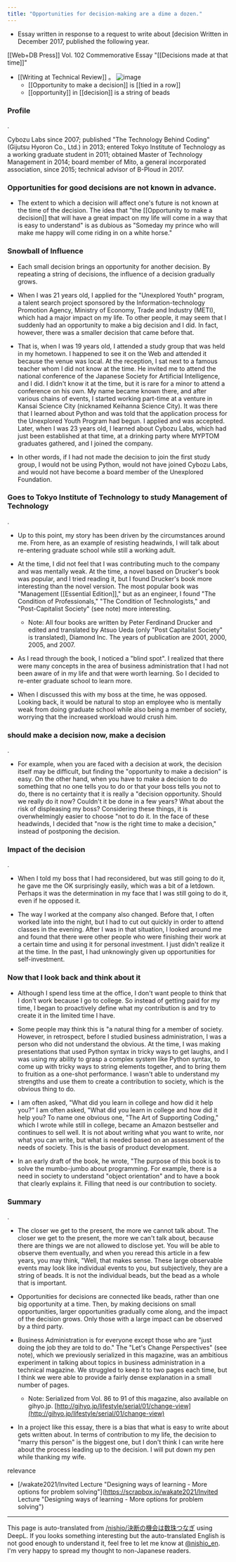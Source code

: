 ```yaml
---
title: "Opportunities for decision-making are a dime a dozen."
---
```


- Essay written in response to a request to write about [decision
Written in December 2017, published the following year.

[[Web+DB Press]] Vol. 102 Commemorative Essay "[[Decisions made at that time]]"
- [[Writing at Technical Review]] 。
![image](https://gyazo.com/96a946c27fc65da27b5eaf50f190c877/thumb/1000)
    - [[Opportunity to make a decision]] is [[tied in a row]]
    - [[opportunity]] in [[decision]] is a string of beads

### Profile
.

Cybozu Labs since 2007; published "The Technology Behind Coding" (Gijutsu Hyoron Co., Ltd.) in 2013; entered Tokyo Institute of Technology as a working graduate student in 2011; obtained Master of Technology Management in 2014; board member of Mito, a general incorporated association, since 2015; technical advisor of B-Ploud in 2017.

### Opportunities for good decisions are not known in advance.

- The extent to which a decision will affect one's future is not known at the time of the decision. The idea that "the [[Opportunity to make a decision]] that will have a great impact on my life will come in a way that is easy to understand" is as dubious as "Someday my prince who will make me happy will come riding in on a white horse."

### Snowball of Influence

- Each small decision brings an opportunity for another decision. By repeating a string of decisions, the influence of a decision gradually grows.

- When I was 21 years old, I applied for the "Unexplored Youth" program, a talent search project sponsored by the Information-technology Promotion Agency, Ministry of Economy, Trade and Industry (METI), which had a major impact on my life. To other people, it may seem that I suddenly had an opportunity to make a big decision and I did. In fact, however, there was a smaller decision that came before that.

- That is, when I was 19 years old, I attended a study group that was held in my hometown. I happened to see it on the Web and attended it because the venue was local. At the reception, I sat next to a famous teacher whom I did not know at the time. He invited me to attend the national conference of the Japanese Society for Artificial Intelligence, and I did. I didn't know it at the time, but it is rare for a minor to attend a conference on his own. My name became known there, and after various chains of events, I started working part-time at a venture in Kansai Science City (nicknamed Keihanna Science City). It was there that I learned about Python and was told that the application process for the Unexplored Youth Program had begun. I applied and was accepted. Later, when I was 23 years old, I learned about Cybozu Labs, which had just been established at that time, at a drinking party where MYPTOM graduates gathered, and I joined the company.

- In other words, if I had not made the decision to join the first study group, I would not be using Python, would not have joined Cybozu Labs, and would not have become a board member of the Unexplored Foundation.

### Goes to Tokyo Institute of Technology to study Management of Technology
.

- Up to this point, my story has been driven by the circumstances around me. From here, as an example of resisting headwinds, I will talk about re-entering graduate school while still a working adult.

- At the time, I did not feel that I was contributing much to the company and was mentally weak. At the time, a novel based on Drucker's book was popular, and I tried reading it, but I found Drucker's book more interesting than the novel version. The most popular book was "Management [[Essential Edition]]," but as an engineer, I found "The Condition of Professionals," "The Condition of Technologists," and "Post-Capitalist Society" (see note) more interesting.
    - Note: All four books are written by Peter Ferdinand Drucker and edited and translated by Atsuo Ueda (only "Post Capitalist Society" is translated), Diamond Inc. The years of publication are 2001, 2000, 2005, and 2007.

- As I read through the book, I noticed a "blind spot". I realized that there were many concepts in the area of business administration that I had not been aware of in my life and that were worth learning. So I decided to re-enter graduate school to learn more.

- When I discussed this with my boss at the time, he was opposed. Looking back, it would be natural to stop an employee who is mentally weak from doing graduate school while also being a member of society, worrying that the increased workload would crush him.

### should make a decision now, make a decision
.

- For example, when you are faced with a decision at work, the decision itself may be difficult, but finding the "opportunity to make a decision" is easy. On the other hand, when you have to make a decision to do something that no one tells you to do or that your boss tells you not to do, there is no certainty that it is really a "decision opportunity. Should we really do it now? Couldn't it be done in a few years? What about the risk of displeasing my boss? Considering these things, it is overwhelmingly easier to choose "not to do it. In the face of these headwinds, I decided that "now is the right time to make a decision," instead of postponing the decision.

### Impact of the decision
.

- When I told my boss that I had reconsidered, but was still going to do it, he gave me the OK surprisingly easily, which was a bit of a letdown. Perhaps it was the determination in my face that I was still going to do it, even if he opposed it.

- The way I worked at the company also changed. Before that, I often worked late into the night, but I had to cut out quickly in order to attend classes in the evening. After I was in that situation, I looked around me and found that there were other people who were finishing their work at a certain time and using it for personal investment. I just didn't realize it at the time. In the past, I had unknowingly given up opportunities for self-investment.

### Now that I look back and think about it

- Although I spend less time at the office, I don't want people to think that I don't work because I go to college. So instead of getting paid for my time, I began to proactively define what my contribution is and try to create it in the limited time I have.

- Some people may think this is "a natural thing for a member of society. However, in retrospect, before I studied business administration, I was a person who did not understand the obvious. At the time, I was making presentations that used Python syntax in tricky ways to get laughs, and I was using my ability to grasp a complex system like Python syntax, to come up with tricky ways to string elements together, and to bring them to fruition as a one-shot performance. I wasn't able to understand my strengths and use them to create a contribution to society, which is the obvious thing to do.

- I am often asked, "What did you learn in college and how did it help you?" I am often asked, "What did you learn in college and how did it help you? To name one obvious one, "The Art of Supporting Coding," which I wrote while still in college, became an Amazon bestseller and continues to sell well. It is not about writing what you want to write, nor what you can write, but what is needed based on an assessment of the needs of society. This is the basis of product development.

- In an early draft of the book, he wrote, "The purpose of this book is to solve the mumbo-jumbo about programming. For example, there is a need in society to understand "object orientation" and to have a book that clearly explains it. Filling that need is our contribution to society.

### Summary
.

- The closer we get to the present, the more we cannot talk about. The closer we get to the present, the more we can't talk about, because there are things we are not allowed to disclose yet. You will be able to observe them eventually, and when you reread this article in a few years, you may think, "Well, that makes sense. These large observable events may look like individual events to you, but subjectively, they are a string of beads. It is not the individual beads, but the bead as a whole that is important.

- Opportunities for decisions are connected like beads, rather than one big opportunity at a time. Then, by making decisions on small opportunities, larger opportunities gradually come along, and the impact of the decision grows. Only those with a large impact can be observed by a third party.

- Business Administration is for everyone except those who are "just doing the job they are told to do." The "Let's Change Perspectives" (see note), which we previously serialized in this magazine, was an ambitious experiment in talking about topics in business administration in a technical magazine. We struggled to keep it to two pages each time, but I think we were able to provide a fairly dense explanation in a small number of pages.
    - Note: Serialized from Vol. 86 to 91 of this magazine, also available on gihyo.jp. [http://gihyo.jp/lifestyle/serial/01/change-view](http://gihyo.jp/lifestyle/serial/01/change-view)

- In a project like this essay, there is a bias that what is easy to write about gets written about. In terms of contribution to my life, the decision to "marry this person" is the biggest one, but I don't think I can write here about the process leading up to the decision. I will put down my pen while thanking my wife.


relevance
- [/wakate2021/Invited Lecture "Designing ways of learning - More options for problem solving"](https://scrapbox.io/wakate2021/Invited Lecture "Designing ways of learning - More options for problem solving")

---
This page is auto-translated from [/nishio/決断の機会は数珠つなぎ](https://scrapbox.io/nishio/決断の機会は数珠つなぎ) using DeepL. If you looks something interesting but the auto-translated English is not good enough to understand it, feel free to let me know at [@nishio_en](https://twitter.com/nishio_en). I'm very happy to spread my thought to non-Japanese readers.